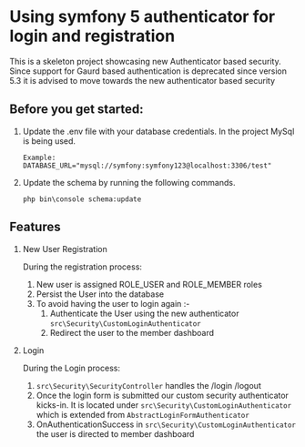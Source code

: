 # Using symfony 5 authenticator for login and registration
This is a skeleton project showcasing new Authenticator based security.  Since support for Gaurd based authentication is deprecated since version 5.3 it is advised to move towards the new authenticator based security



Before you get started:
---

1. Update the .env file with your database credentials. In the project MySql is being used.

      ``` Example: DATABASE_URL="mysql://symfony:symfony123@localhost:3306/test"  ```
2. Update the schema by running the following commands.
    
    ``` php bin\console schema:update ```
      


Features
---


1) New User Registration

   During the registration process:

    1. New user is assigned ROLE_USER and ROLE_MEMBER roles
    2. Persist the User into the database
    3. To avoid having the user to login again :-
        1) Authenticate the User using the new authenticator ``` src\Security\CustomLoginAuthenticator ```
        2) Redirect the user to the member dashboard

2) Login

    During the Login process:

    1. ``` src\Security\SecurityController ``` handles the /login /logout
    2. Once the login form is submitted our custom security authenticator kicks-in. 
       It is located under ``` src\Security\CustomLoginAuthenticator ``` which is extended from ``` AbstractLoginFormAuthenticator ```
    3. OnAuthenticationSuccess in ``` src\Security\CustomLoginAuthenticator ``` the user is directed to member dashboard
